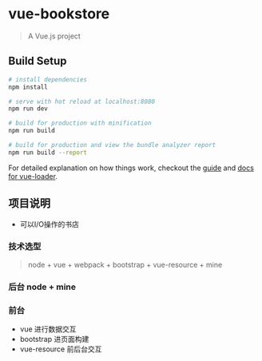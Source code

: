 # vue-bookstore

> A Vue.js project

## Build Setup

``` bash
# install dependencies
npm install

# serve with hot reload at localhost:8080
npm run dev

# build for production with minification
npm run build

# build for production and view the bundle analyzer report
npm run build --report
```

For detailed explanation on how things work, checkout the [guide](http://vuejs-templates.github.io/webpack/) and [docs for vue-loader](http://vuejs.github.io/vue-loader).

## 项目说明

  - 可以I/O操作的书店

### 技术选型
 
  > node + vue + webpack  + bootstrap +  vue-resource + mine
  
### 后台 node + mine

### 前台 
  - vue 进行数据交互  
  - bootstrap 进页面构建
  - vue-resource 前后台交互